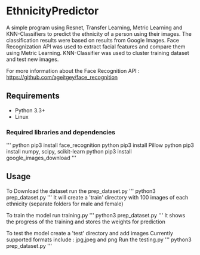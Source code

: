 # EthnicityPredictor

A simple program using Resnet, Transfer Learning, Metric Learning and KNN-Classifiers to predict the ethnicity of a person using their images. The classification results were based on results from Google Images. Face Recognization API was used to extract facial features and compare them using Metric Learning. KNN-Classifier was used to cluster training dataset and test new images.

For more information about the Face Recognition API : https://github.com/ageitgey/face_recognition

## Requirements

- Python 3.3+
- Linux

### Required libraries and dependencies

'''
python pip3 install face_recognition
python pip3 install Pillow
python pip3 install numpy, scipy, scikit-learn
python pip3 install google_images_download
'''

## Usage

To Download the dataset run the prep_dataset.py
'''
python3 prep_dataset.py
'''
It will create a 'train' directory with 100 images of each ethnicity (separate folders for male and female)

To train the model run training.py
'''
python3 prep_dataset.py
'''
It shows the progress of the training and stores the weights for prediction

To test the model create a 'test' directory and add images
Currently supported formats include : jpg,jpeg and png
Run the testing.py
'''
python3 prep_dataset.py
'''
